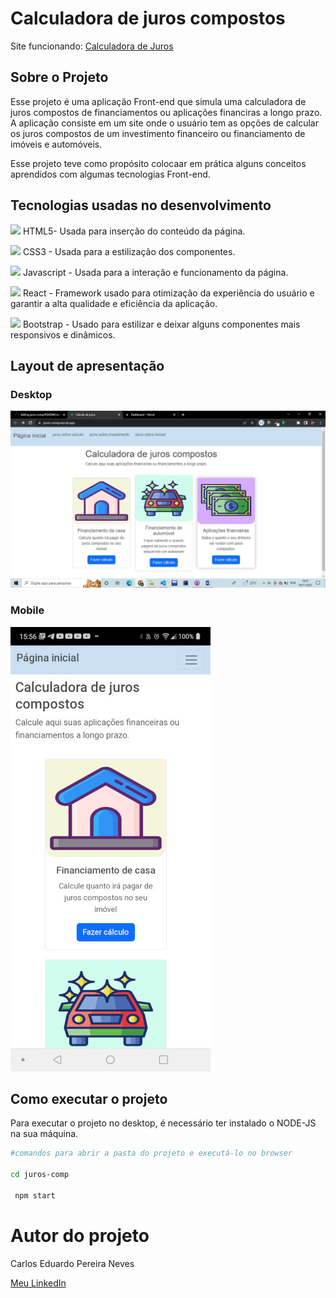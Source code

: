 # Calculadora de juros compostos

Site funcionando:  [Calculadora de Juros](https://juros-comp.vercel.app/)

## Sobre o Projeto

Esse projeto é uma aplicação Front-end que simula uma calculadora de juros compostos de financiamentos ou aplicações financiras a longo prazo.
A aplicação consiste em um site onde o usuário tem as opções de calcular os juros compostos de um investimento financeiro ou financiamento de imóveis e automóveis.

Esse projeto teve como propósito colocaar em prática alguns conceitos aprendidos com algumas tecnologias Front-end.

## Tecnologias usadas no desenvolvimento


 <img height="30px" src="https://cdn.jsdelivr.net/gh/devicons/devicon/icons/html5/html5-original-wordmark.svg" /> HTML5- Usada para inserção do conteúdo da página.
  
  <img height="30px" src="https://cdn.jsdelivr.net/gh/devicons/devicon/icons/css3/css3-original-wordmark.svg" /> CSS3 - Usada para a estilização dos componentes.
                             
       
  <img height="30px" src="https://cdn.jsdelivr.net/gh/devicons/devicon/icons/javascript/javascript-original.svg" /> Javascript - Usada para a interação e funcionamento  da página.
  
  
  <img height="30px" src="https://cdn.jsdelivr.net/gh/devicons/devicon/icons/react/react-original-wordmark.svg" /> React - Framework usado para otimização da experiência do usuário e garantir a alta qualidade e eficiência da aplicação.
  
  
  
   <img  height="30px" src="https://cdn.jsdelivr.net/gh/devicons/devicon/icons/bootstrap/bootstrap-original.svg" /> Bootstrap - Usado para estilizar e deixar alguns componentes mais responsivos e dinâmicos.
   
   ## Layout de apresentação
   
   ### Desktop
   
   ![Desktop](https://github.com/carloseduneves/juros-comp/blob/master/public/layout-page-pc.jpg)
   
   ### Mobile
   
   ![Mobile](https://github.com/carloseduneves/juros-comp/blob/master/public/mobile.jpg)
   
   ## Como executar o projeto 
   
   Para executar o projeto no desktop, é necessário ter instalado o NODE-JS na sua máquina.
   
   ``` bash
   #comandos para abrir a pasta do projeto e executá-lo no browser
   
   cd juros-comp
   
    npm start 
  ```
    
  # Autor do projeto
  Carlos Eduardo Pereira Neves
  
  [Meu LinkedIn](https://www.linkedin.com/in/carlos-eduardo-pereira-neves-tecnologia/)
   
   
   
   
          
          

